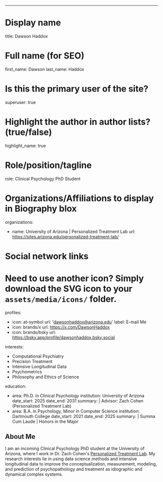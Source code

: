 ---
# Display name
title: Dawson Haddox

# Full name (for SEO)
first_name: Dawson
last_name: Haddox

# Is this the primary user of the site?
superuser: true

# Highlight the author in author lists? (true/false)
highlight_name: true

# Role/position/tagline
role: Clinical Psychology PhD Student

# Organizations/Affiliations to display in Biography blox
organizations:
  - name: University of Arizona | Personalized Treatment Lab
    url: https://sites.arizona.edu/personalized-treatment-lab/
    
# Social network links
# Need to use another icon? Simply download the SVG icon to your `assets/media/icons/` folder.
profiles:
  - icon: at-symbol
    url: 'dawsonhaddox@arizona.edu'
    label: E-mail Me
  - icon: brands/x
    url: https://x.com/DawsonHaddox
  - icon: brands/bsky
    url: https://bsky.app/profile/dawsonhaddox.bsky.social

interests:
  - Computational Psychiatry
  - Precision Treatment
  - Intensive Longitudinal Data
  - Psychometrics
  - Philosophy and Ethics of Science

education:
  - area: Ph.D. in Clinical Psychology
    institution: University of Arizona
    date_start: 2025
    date_end: 2031
    summary: |
      Advisor: Zach Cohen (Personalized Treatment Lab)
  - area: B.A. in Psychology, Minor in Computer Science
    institution: Dartmouth College
    date_start: 2021
    date_end: 2025
    summary: |
      Summa Cum Laude | Honors in the Major

## About Me

I am an incoming Clinical Psychology PhD student at the University of Arizona, where I work in Dr. Zach Cohen's [Personalized Treatment Lab](https://sites.arizona.edu/personalized-treatment-lab/). My research interests lie in using data science methods and intensive longitudinal data to improve the conceptualization, measurement, modeling, and prediction of psychopathology and treatment as idiographic and dynamical complex systems.